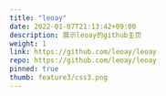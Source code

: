 ```yaml
---
title: "leoay"
date: 2022-01-07T21:13:42+09:00
description: 展示leoay的github主页
weight: 1
link: https://github.com/leoay/leoay
repo: https://github.com/leoay/leoay
pinned: true
thumb: feature3/css3.png
---
```

